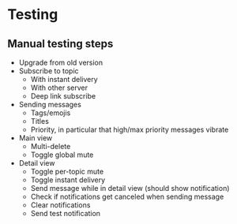 # Testing

## Manual testing steps

* Upgrade from old version
* Subscribe to topic
  * With instant delivery
  * With other server
  * Deep link subscribe
* Sending messages
  * Tags/emojis
  * Titles
  * Priority, in particular that high/max priority messages vibrate
* Main view
  * Multi-delete 
  * Toggle global mute
* Detail view
  * Toggle per-topic mute
  * Toggle instant delivery
  * Send message while in detail view (should show notification)
  * Check if notifications get canceled when sending message
  * Clear notifications
  * Send test notification
